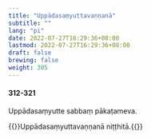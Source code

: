 ```yaml
---
title: "Uppādasaṃyuttavaṇṇanā"
subtitle: ""
lang: "pi"
date: 2022-07-27T16:29:36+08:00
lastmod: 2022-07-27T16:29:36+08:00
draft: false
brewing: false
weight: 305
---
```


#### 312-321

Uppādasaṃyutte sabbaṃ pākaṭameva.

{{<eof>}}Uppādasaṃyuttavaṇṇanā niṭṭhitā.{{</eof>}}